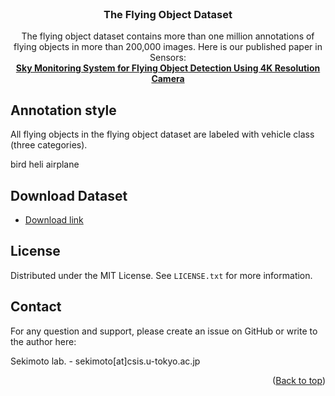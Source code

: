 <div id="top"></div>

<br />
<div align="center">
  <h3 align="center">The Flying Object Dataset</h3>

  <p align="center">
    The flying object dataset contains more than one million annotations of flying objects in more than 200,000 images. Here is our published paper in Sensors:
    <br />
    <a href="https://doi.org/10.3390/s20247071"><strong>Sky Monitoring System for Flying Object Detection Using 4K Resolution Camera</strong> </a>
</div>


## Annotation style
All flying objects in the flying object dataset are labeled with vehicle class (three categories).

bird
heli
airplane

## Download Dataset

- [Download link]()

<!-- LICENSE -->
## License

Distributed under the MIT License. See `LICENSE.txt` for more information.

<!-- CONTACT -->
## Contact

For any question and support, please create an issue on GitHub or write to the author here:

Sekimoto lab.  - sekimoto[at]csis.u-tokyo.ac.jp


<p align="right">(<a href="#top">Back to top</a>)</p>
